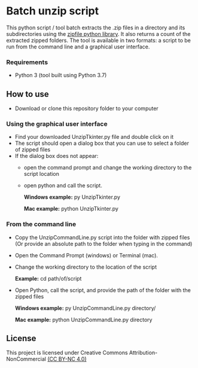 # Batch unzip script

This python script / tool batch extracts the .zip files in a directory and its subdirectories using the [zipfile python library](https://docs.python.org/3/library/zipfile.html). It also returns a count of the extracted zipped folders.  The tool is available in two formats: a script to be run from the command line and a graphical user interface.

### Requirements
* Python 3 (tool built using Python 3.7)

## How to use

* Download or clone this repository folder to your computer

### Using the graphical user interface

* Find your downloaded UnzipTkinter.py file and double click on it
* The script should open a dialog box that you can use to select a folder of zipped files
* If the dialog box does not appear:
    * open the command prompt and change the working directory to the script location
    * open python and call the script.
      
      **Windows example:** py UnzipTkinter.py
      
      **Mac example:** python UnzipTkinter.py


### From the command line
* Copy the UnzipCommandLine.py script into the folder with zipped files (Or provide an absolute path to the folder when typing in the command)

* Open the Command Prompt (windows) or Terminal (mac).
* Change the working directory to the location of the script

  **Example:** cd path/of/script

* Open Python, call the script, and provide the path of the folder with the zipped files

  **Windows example:** py UnzipCommandLine.py directory/

  **Mac example:** python UnzipCommandLine.py directory

## License

This project is licensed under Creative Commons Attribution-NonCommercial [(CC BY-NC 4.0)](https://creativecommons.org/licenses/by-nc/4.0/) 
